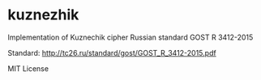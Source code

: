# kuznezhik
Implementation of Kuznechik cipher Russian standard GOST R 3412-2015

Standard: http://tc26.ru/standard/gost/GOST_R_3412-2015.pdf

MIT License
